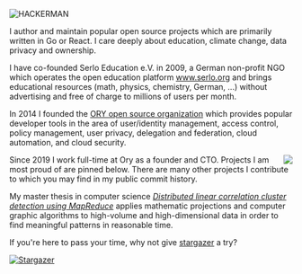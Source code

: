 ![HACKERMAN](header.svg)

I author and maintain popular open source projects which are primarily written in Go or React. I care deeply about education, climate change, data privacy and ownership.

I have co-founded Serlo Education e.V. in 2009, a German non-profit NGO which operates the open education platform www.serlo.org and brings educational resources (math, physics, chemistry, German, ...) without advertising and free of charge to millions of users per month.

In 2014 I founded the [ORY open source organization](https://github.com/ory) which provides popular developer tools in the area of user/identity management, access control, policy management, user privacy, delegation and federation, cloud automation, and cloud security.

<img src="https://github-readme-stats.vercel.app/api?username=aeneasr&show_icons=true&count_private=true" align="right" />

Since 2019 I work full-time at Ory as a founder and CTO. Projects I am most proud of are pinned below. There are many other projects I contribute to which you may find in my public commit history.

My master thesis in computer science [*Distributed linear correlation cluster detection using MapReduce*](./rek18-lmu.pdf) applies mathematic projections and computer graphic algorithms to high-volume and high-dimensional data in order to find meaningful patterns in reasonable time.

If you're here to pass your time, why not give [stargazer](https://github.com/aeneasr/stargazer) a try?

[![Stargazer](https://raw.githubusercontent.com/arekkas/stargazer/master/stargazer.png)](http://aeneasr.github.io/stargazer/app/)
